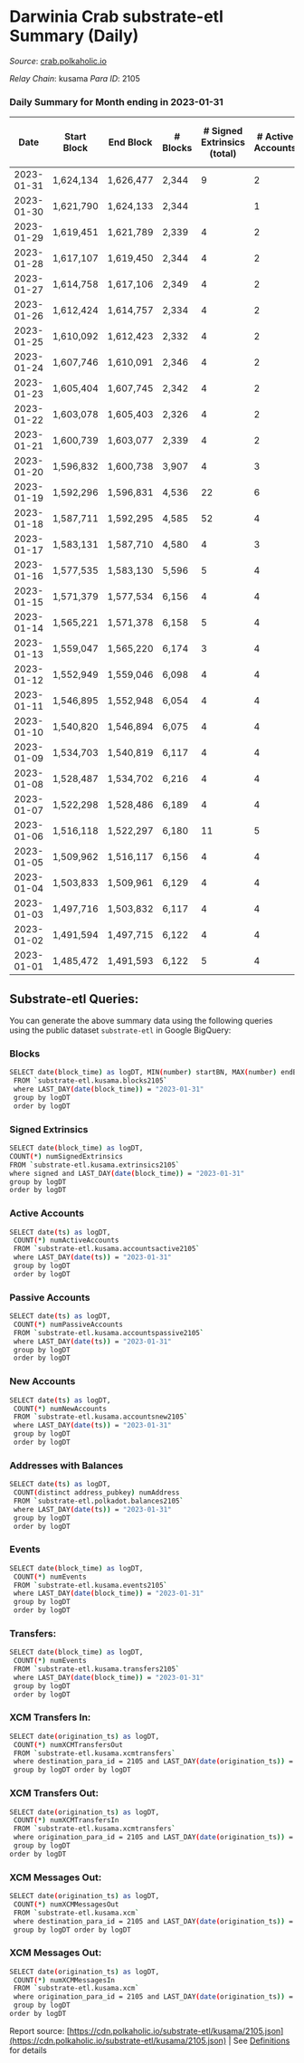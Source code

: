 # Darwinia Crab substrate-etl Summary (Daily)

_Source_: [crab.polkaholic.io](https://crab.polkaholic.io)

*Relay Chain*: kusama
*Para ID*: 2105



### Daily Summary for Month ending in 2023-01-31


| Date | Start Block | End Block | # Blocks | # Signed Extrinsics (total) | # Active Accounts | # Passive | # New | # Addresses with Balances | # Events | # Transfers | # XCM Transfers In | # XCM Transfers Out | # XCM In | # XCM Out | Issues | 
| ---- | ----------- | --------- | -------- | --------------------------- | ----------------- | --------- | ----- | ------------------------- | -------- | ----------- | ------------------ | ------------------- | -------- | --------- | ------ |
| 2023-01-31 | 1,624,134 | 1,626,477 | 2,344 | 9 | 2 |  |  | 52 | 4,725 |   |   |   |  |  |  |
| 2023-01-30 | 1,621,790 | 1,624,133 | 2,344 |  | 1 |  |  | 52 | 4,690 |   |   |   |  |  |  |
| 2023-01-29 | 1,619,451 | 1,621,789 | 2,339 | 4 | 2 | 1 |  | 52 | 4,761 | 66 ($0.06) |   |   |  |  |  |
| 2023-01-28 | 1,617,107 | 1,619,450 | 2,344 | 4 | 2 |  |  | 52 | 4,705 |   |   |   |  |  |  |
| 2023-01-27 | 1,614,758 | 1,617,106 | 2,349 | 4 | 2 |  |  | 52 | 4,715 |   |   |   |  |  |  |
| 2023-01-26 | 1,612,424 | 1,614,757 | 2,334 | 4 | 2 |  |  | 52 | 4,686 |   |   |   |  |  |  |
| 2023-01-25 | 1,610,092 | 1,612,423 | 2,332 | 4 | 2 |  |  | 52 | 4,681 |   |   |   |  |  |  |
| 2023-01-24 | 1,607,746 | 1,610,091 | 2,346 | 4 | 2 |  |  | 52 | 4,709 |   |   |   |  |  |  |
| 2023-01-23 | 1,605,404 | 1,607,745 | 2,342 | 4 | 2 |  |  | 52 | 4,702 |   |   |   |  |  |  |
| 2023-01-22 | 1,603,078 | 1,605,403 | 2,326 | 4 | 2 |  |  | 52 | 4,669 |   |   |   |  |  |  |
| 2023-01-21 | 1,600,739 | 1,603,077 | 2,339 | 4 | 2 |  |  | 52 | 4,695 |   |   |   |  |  |  |
| 2023-01-20 | 1,596,832 | 1,600,738 | 3,907 | 4 | 3 |  |  | 52 | 7,832 |   |   |   |  |  |  |
| 2023-01-19 | 1,592,296 | 1,596,831 | 4,536 | 22 | 6 | 5 |  | 52 | 9,423 | 245 ($3.54) |   |   |  |  |  |
| 2023-01-18 | 1,587,711 | 1,592,295 | 4,585 | 52 | 4 | 3 |  | 52 | 9,664 | 279 ($202.47) |   |   |  |  |  |
| 2023-01-17 | 1,583,131 | 1,587,710 | 4,580 | 4 | 3 |  |  | 52 | 9,179 |   |   |   |  |  |  |
| 2023-01-16 | 1,577,535 | 1,583,130 | 5,596 | 5 | 4 | 1 |  | 52 | 11,281 | 66 ($0.06) |   |   |  |  |  |
| 2023-01-15 | 1,571,379 | 1,577,534 | 6,156 | 4 | 4 |  |  | 52 | 12,332 |   |   |   |  |  |  |
| 2023-01-14 | 1,565,221 | 1,571,378 | 6,158 | 5 | 4 |  |  | 52 | 12,339 |   |   |   |  |  |  |
| 2023-01-13 | 1,559,047 | 1,565,220 | 6,174 | 3 | 4 |  |  | 52 | 12,363 |   |   |   |  |  |  |
| 2023-01-12 | 1,552,949 | 1,559,046 | 6,098 | 4 | 4 |  |  | 52 | 12,216 |   |   |   |  |  |  |
| 2023-01-11 | 1,546,895 | 1,552,948 | 6,054 | 4 | 4 |  |  | 52 | 12,127 |   |   |   |  |  |  |
| 2023-01-10 | 1,540,820 | 1,546,894 | 6,075 | 4 | 4 |  |  | 52 | 12,169 |   |   |   |  |  |  |
| 2023-01-09 | 1,534,703 | 1,540,819 | 6,117 | 4 | 4 |  |  | 52 | 12,254 |   |   |   |  |  |  |
| 2023-01-08 | 1,528,487 | 1,534,702 | 6,216 | 4 | 4 |  |  | 52 | 12,451 |   |   |   |  |  |  |
| 2023-01-07 | 1,522,298 | 1,528,486 | 6,189 | 4 | 4 |  |  | 52 | 12,398 |   |   |   |  |  |  |
| 2023-01-06 | 1,516,118 | 1,522,297 | 6,180 | 11 | 5 | 1 |  | 52 | 12,559 | 144 ($0.19) |   |   |  |  |  |
| 2023-01-05 | 1,509,962 | 1,516,117 | 6,156 | 4 | 4 |  |  | 52 | 12,332 |   |   |   |  |  |  |
| 2023-01-04 | 1,503,833 | 1,509,961 | 6,129 | 4 | 4 |  |  | 52 | 12,277 |   |   |   |  |  |  |
| 2023-01-03 | 1,497,716 | 1,503,832 | 6,117 | 4 | 4 |  |  | 52 | 12,253 |   |   |   |  |  |  |
| 2023-01-02 | 1,491,594 | 1,497,715 | 6,122 | 4 | 4 |  |  | 52 | 12,264 |   |   |   |  |  |  |
| 2023-01-01 | 1,485,472 | 1,491,593 | 6,122 | 5 | 4 | 1 |  | 52 | 12,333 | 66 ($0.06) |   |   |  |  |  |

## Substrate-etl Queries:
You can generate the above summary data using the following queries using the public dataset `substrate-etl` in Google BigQuery:

### Blocks
```bash
SELECT date(block_time) as logDT, MIN(number) startBN, MAX(number) endBN, COUNT(*) numBlocks 
 FROM `substrate-etl.kusama.blocks2105`  
 where LAST_DAY(date(block_time)) = "2023-01-31" 
 group by logDT 
 order by logDT
```

### Signed Extrinsics
```bash
SELECT date(block_time) as logDT, 
COUNT(*) numSignedExtrinsics 
FROM `substrate-etl.kusama.extrinsics2105`  
where signed and LAST_DAY(date(block_time)) = "2023-01-31" 
group by logDT 
order by logDT
```

### Active Accounts
```bash
SELECT date(ts) as logDT, 
 COUNT(*) numActiveAccounts 
 FROM `substrate-etl.kusama.accountsactive2105` 
 where LAST_DAY(date(ts)) = "2023-01-31" 
 group by logDT 
 order by logDT
```

### Passive Accounts
```bash
SELECT date(ts) as logDT, 
 COUNT(*) numPassiveAccounts 
 FROM `substrate-etl.kusama.accountspassive2105` 
 where LAST_DAY(date(ts)) = "2023-01-31" 
 group by logDT 
 order by logDT
```

### New Accounts
```bash
SELECT date(ts) as logDT, 
 COUNT(*) numNewAccounts 
 FROM `substrate-etl.kusama.accountsnew2105` 
 where LAST_DAY(date(ts)) = "2023-01-31" 
 group by logDT
 order by logDT
```

### Addresses with Balances
```bash
SELECT date(ts) as logDT,
 COUNT(distinct address_pubkey) numAddress 
 FROM `substrate-etl.polkadot.balances2105` 
 where LAST_DAY(date(ts)) = "2023-01-31" 
 group by logDT 
 order by logDT
```

### Events
```bash
SELECT date(block_time) as logDT, 
 COUNT(*) numEvents 
 FROM `substrate-etl.kusama.events2105` 
 where LAST_DAY(date(block_time)) = "2023-01-31" 
 group by logDT 
 order by logDT
```

### Transfers:
```bash
SELECT date(block_time) as logDT, 
 COUNT(*) numEvents 
 FROM `substrate-etl.kusama.transfers2105` 
 where LAST_DAY(date(block_time)) = "2023-01-31" 
 group by logDT 
 order by logDT
```

### XCM Transfers In:
```bash
SELECT date(origination_ts) as logDT, 
 COUNT(*) numXCMTransfersOut 
 FROM `substrate-etl.kusama.xcmtransfers` 
 where destination_para_id = 2105 and LAST_DAY(date(origination_ts)) = "2023-01-31" 
 group by logDT order by logDT
```

### XCM Transfers Out:
```bash
SELECT date(origination_ts) as logDT, 
 COUNT(*) numXCMTransfersIn 
 FROM `substrate-etl.kusama.xcmtransfers` 
 where origination_para_id = 2105 and LAST_DAY(date(origination_ts)) = "2023-01-31" 
 group by logDT 
order by logDT
```

### XCM Messages Out:
```bash
SELECT date(origination_ts) as logDT, 
 COUNT(*) numXCMMessagesOut 
 FROM `substrate-etl.kusama.xcm` 
 where destination_para_id = 2105 and LAST_DAY(date(origination_ts)) = "2023-01-31" 
 group by logDT order by logDT
```

### XCM Messages Out:
```bash
SELECT date(origination_ts) as logDT, 
 COUNT(*) numXCMMessagesIn 
 FROM `substrate-etl.kusama.xcm` 
 where origination_para_id = 2105 and LAST_DAY(date(origination_ts)) = "2023-01-31" 
 group by logDT 
order by logDT
```


Report source: [https://cdn.polkaholic.io/substrate-etl/kusama/2105.json](https://cdn.polkaholic.io/substrate-etl/kusama/2105.json) | See [Definitions](/DEFINITIONS.md) for details
